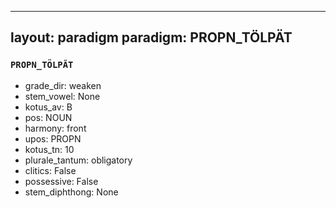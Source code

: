
---
layout: paradigm
paradigm: PROPN_TÖLPÄT
---
### ` PROPN_TÖLPÄT `


* grade_dir: weaken
* stem_vowel: None
* kotus_av: B
* pos: NOUN
* harmony: front
* upos: PROPN
* kotus_tn: 10
* plurale_tantum: obligatory
* clitics: False
* possessive: False
* stem_diphthong: None

